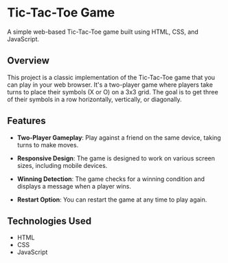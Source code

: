 # Tic-Tac-Toe Game

A simple web-based Tic-Tac-Toe game built using HTML, CSS, and JavaScript.

## Overview

This project is a classic implementation of the Tic-Tac-Toe game that you can play in your web browser. It's a two-player game where players take turns to place their symbols (X or O) on a 3x3 grid. The goal is to get three of their symbols in a row horizontally, vertically, or diagonally.

## Features

- **Two-Player Gameplay**: Play against a friend on the same device, taking turns to make moves.

- **Responsive Design**: The game is designed to work on various screen sizes, including mobile devices.

- **Winning Detection**: The game checks for a winning condition and displays a message when a player wins.

- **Restart Option**: You can restart the game at any time to play again.

## Technologies Used

- HTML
- CSS
- JavaScript

